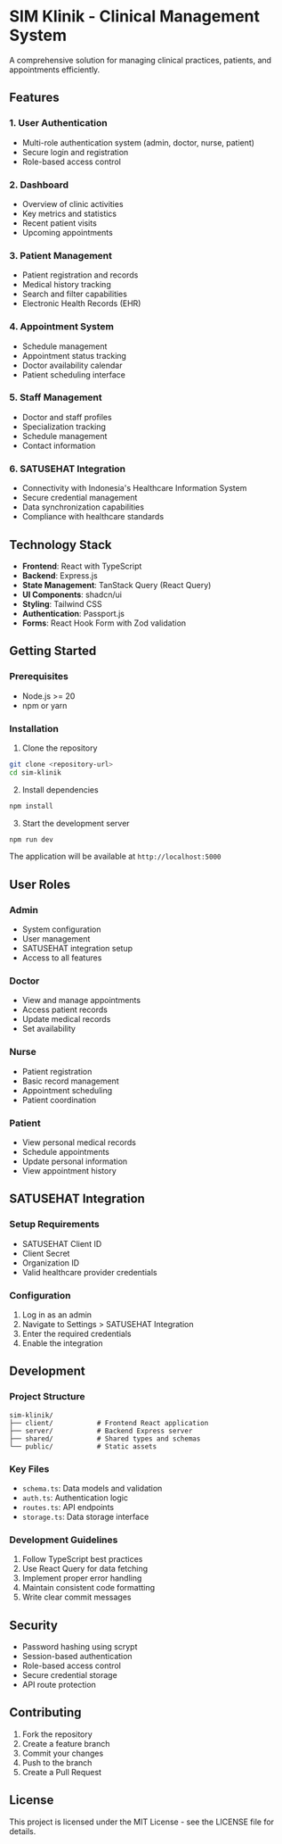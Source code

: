 # SIM Klinik - Clinical Management System

A comprehensive solution for managing clinical practices, patients, and appointments efficiently.

## Features

### 1. User Authentication
- Multi-role authentication system (admin, doctor, nurse, patient)
- Secure login and registration
- Role-based access control

### 2. Dashboard
- Overview of clinic activities
- Key metrics and statistics
- Recent patient visits
- Upcoming appointments

### 3. Patient Management
- Patient registration and records
- Medical history tracking
- Search and filter capabilities
- Electronic Health Records (EHR)

### 4. Appointment System
- Schedule management
- Appointment status tracking
- Doctor availability calendar
- Patient scheduling interface

### 5. Staff Management
- Doctor and staff profiles
- Specialization tracking
- Schedule management
- Contact information

### 6. SATUSEHAT Integration
- Connectivity with Indonesia's Healthcare Information System
- Secure credential management
- Data synchronization capabilities
- Compliance with healthcare standards

## Technology Stack

- **Frontend**: React with TypeScript
- **Backend**: Express.js
- **State Management**: TanStack Query (React Query)
- **UI Components**: shadcn/ui
- **Styling**: Tailwind CSS
- **Authentication**: Passport.js
- **Forms**: React Hook Form with Zod validation

## Getting Started

### Prerequisites
- Node.js >= 20
- npm or yarn

### Installation

1. Clone the repository
```bash
git clone <repository-url>
cd sim-klinik
```

2. Install dependencies
```bash
npm install
```

3. Start the development server
```bash
npm run dev
```

The application will be available at `http://localhost:5000`

## User Roles

### Admin
- System configuration
- User management
- SATUSEHAT integration setup
- Access to all features

### Doctor
- View and manage appointments
- Access patient records
- Update medical records
- Set availability

### Nurse
- Patient registration
- Basic record management
- Appointment scheduling
- Patient coordination

### Patient
- View personal medical records
- Schedule appointments
- Update personal information
- View appointment history

## SATUSEHAT Integration

### Setup Requirements
- SATUSEHAT Client ID
- Client Secret
- Organization ID
- Valid healthcare provider credentials

### Configuration
1. Log in as an admin
2. Navigate to Settings > SATUSEHAT Integration
3. Enter the required credentials
4. Enable the integration

## Development

### Project Structure
```
sim-klinik/
├── client/           # Frontend React application
├── server/           # Backend Express server
├── shared/           # Shared types and schemas
└── public/           # Static assets
```

### Key Files
- `schema.ts`: Data models and validation
- `auth.ts`: Authentication logic
- `routes.ts`: API endpoints
- `storage.ts`: Data storage interface

### Development Guidelines
1. Follow TypeScript best practices
2. Use React Query for data fetching
3. Implement proper error handling
4. Maintain consistent code formatting
5. Write clear commit messages

## Security

- Password hashing using scrypt
- Session-based authentication
- Role-based access control
- Secure credential storage
- API route protection

## Contributing

1. Fork the repository
2. Create a feature branch
3. Commit your changes
4. Push to the branch
5. Create a Pull Request

## License

This project is licensed under the MIT License - see the LICENSE file for details.
